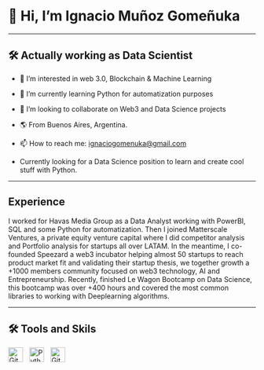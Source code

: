 <h1>👋 Hi, I’m Ignacio Muñoz Gomeñuka </h1>
<hr>

<h2>🛠 Actually working as Data Scientist</h2>


- 👀 I’m interested in web 3.0, Blockchain & Machine Learning
- 🌱 I’m currently learning Python for automatization purposes
- 💞️ I’m looking to collaborate on Web3 and Data Science projects
- 🌎 From Buenos Aires, Argentina.
- 📫 How to reach me: ignaciogomenuka@gmail.com

- Currently looking for a Data Science position to learn and create cool stuff with Python.

<hr>
<h2>Experience</h2>

I worked for Havas Media Group as a Data Analyst working with PowerBI, SQL and some Python for automatization.
Then I joined Matterscale Ventures, a private equity venture capital where I did competitor analysis and Portfolio analysis for startups all over LATAM.
In the meantime, I co-founded Speezard a web3 incubator helping almost 50 startups to reach product market fit and validating their startup thesis, we together growth a +1000 members community focused on web3 technology, AI and Entrepreneurship.
Recently, finished Le Wagon Bootcamp on Data Science, this bootcamp was over +400 hours and covered the most common libraries to working with Deeplearning algorithms.

<hr>



<h2>🛠 Tools and Skils</h2>

<img align="left" alt="Git" width="30px" style="padding-right:10px;" src="https://cdn.jsdelivr.net/gh/devicons/devicon/icons/git/git-original.svg" />
<img align="left" alt="Python" width="30px" style="padding-right:10px;" src="https://cdn.jsdelivr.net/gh/devicons/devicon/icons/python/python-plain.svg" />
<img align="left" alt="GitHub" width="30px" style="padding-right:10px;" src="https://cdn.jsdelivr.net/gh/devicons/devicon/icons/github/github-original.svg" />

<!---
ignaciogomenuka/ignaciogomenuka is a ✨ special ✨ repository because its `README.md` (this file) appears on your GitHub profile.
You can click the Preview link to take a look at your changes.
--->

